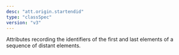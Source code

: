 ```yaml
---
desc: "att.origin.startendid"
type: "classSpec"
version: "v3"
---
```


Attributes recording the identifiers of the first and last elements of a sequence
of
distant elements.
